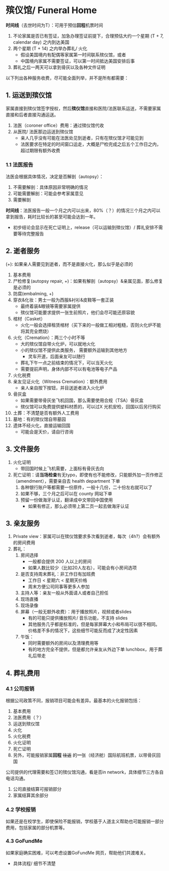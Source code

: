 # 殡仪馆/ Funeral Home


**时间线**（去世时间为T）：可用于预估**回程**机票时间
1. 不论家属是否已有签证，加急办理签证前提下，合理预估大约一个星期 (T + 7, calendar day) 之内到达美国
1. 两个星期 (T + 14) 之内举办葬礼/ 火化
   - 假设美国境内有配偶等家属第一时间联系殡仪馆，或者
   - 中国境内家属不需要签证，可以第一时间抵达美国安排后事
1. 葬礼之后一两天可以拿到骨灰以及各种文件证明


以下列出各种服务收费，尽可能全面列举，并不是所有都需要：


## 1. 运送到殡仪馆

家属直接到殡仪馆签字授权，然后**殡仪馆**直接和医院/法医联系运送，不需要家属直接和后者直接沟通运送。

1. 法医（coroner office）费用：通过殡仪馆代收
1. 从医院/ 法医那边运送到殡仪馆
   - 亲人几乎没有可能在法医处见到逝者，只有在殡仪馆才可能见到
   - 法医要求在特定的时间窗口运走，大概是尸检完成之后五个工作日之内，超过期限有额外收费


### 1.1 法医报告

法医会根据具体情况，决定是否解剖（autopsy）：
1. 不需要解剖：具体原因非常明确的情况
1. 可能需要解剖：可能会参考家属意见
1. 需要解剖

**时间线**：法医报告一般一个月之内可以出来，80%（？）的情况三个月之内可以拿到报告，耗时比较长的甚至可能会达到一年。
- 初步结论会显示在死亡证明上，release（可以运输到殡仪馆）/ 葬礼安排不需要等待完整报告


## 2. 逝者服务

(+): 如果亲人需要见到逝者，而不是直接火化，那么似乎是必须的

1. 基本费用
1. 尸检修复(autopsy repair, +)：如果有解剖（autopsy）&亲属见面，那么修复是必须的
1. 防腐(embalming, +)
1. 穿衣&化妆：男士一般为西服&衬衫&皮鞋等一套正装
   - 最终着装&眼镜等需要家属提供
   - 殡仪馆可能要求提供一张生前照片，他们会尽可能还原容貌
1. 棺材（Casket）
   - 火化一般会选择租赁棺材（买下来的一般做工相对粗糙，否则火化炉不能将其完全燃烧）
1. 火化（Cremation）：两三个小时不等
   - 大的殡仪馆自带火化炉，可以就地火化
   - 小的殡仪馆不提供此类服务， 需要额外运输到其他地方
     - 灵车开道，后面亲友可以随行
   - 葬礼下午一点之前结束的情况下，可以当天火化
   - 需要提前声明，身体内部不可以有电池等电子产品
1. 火化税费
1. 亲友见证火化（Witness Cremation）：额外费用
   - 亲人亲自按下按钮，并目送逝者进入火化炉
1. 骨灰盒
   - 如果需要带骨灰坐飞机回国，那么需要使用合规（TSA）骨灰盒
   - 殡仪馆可以免费提供塑料材质的，可以过X 光机安检，回国以后另行购买
1. 土葬：不清楚是否有额外人工费用
1. 墓地：有的殡仪馆自带墓园
1. 遗体不经火化，直接运输回国
   - 可能会是天价，请自行咨询


## 3. 文件服务

1. 火化证明
   - 带回国时候上飞机需要，上面标有骨灰去向
1. 死亡证明：请**当场检查**有无typo，即使有也不能修改，只能额外加一页作修正（amendment），需要亲自去 health department 下单
   1. 各种银行账户等都需要一份原件，一般十几份，二十份左右就可以了
   1. 如果不够，三个月之后可以在 county 网站下单
   1. 预留一份做海牙认证，翻译成中文带回中国使用
      - 如果有修正，那么必须带上第二页一起去做海牙认证


## 3. 亲友服务

1. Private view：家属可以在殡仪馆要求多次看到逝者，每次（4h?）会有额外的房间费用
1. 葬礼：
   1. 房间选择
      - 一般都会提供 200 人以上的房间
      - 如果人数比较少（比如20人左右），可能会有小房间选项
   1. 是否支持周末葬礼：非工作日有加班费
      - 工作日 < 星期六 < 星期天价格
      - 周末方便公司同事等更多人参加
   1. 主持人等：亲友一般从外面请人或者自己担任
   1. 现场直播
   1. 现场录像
   1. 屏幕（一般无额外收费）：用于播放照片，视频或者slides
      - 有的可能只提供播放照片/ 音乐功能，不支持 slides
      - 其他服务几乎都是标准的，但是每家屏幕大小和布局可以很不相同。价格差不多的情况下，这些细节可能反而成了决定性因素
   1. 午饭：
      - 同时需要额外的房间以及清理费用等
      - 有的地方完全不提供，但是都允许亲友从外边下单 lunchbox，用于葬礼后带走


## 4. 葬礼费用


### 4.1 公司报销

根据公司政策不同，报销项目可能会有差异。最基本的火化报销包括：

1. 基本费用
1. 法医费用（？）
1. 运送到殡仪馆
1. 火化
1. 火化税费
1. 火化证明
1. 死亡证明
1. 另外，可能报销家属**回程** ~~往返~~ 的**一**张（经济舱）国际航班机票，以带骨灰回国

公司提供的代理需要和签订的殡仪馆沟通，看是否in network，具体细节三方各自电话沟通。
1. 公司直接结算可报销部分
1. 家属结算其余部分


### 4.2 学校报销

如果还是在校学生，即使保险不能报销，学校基于人道主义帮助也可能报销一部分费用，包括家属的部分机票等。


### 4.3 GoFundMe

如果家庭确实困难，可以考虑设置GoFundMe 网页，帮助他们共渡难关。
- 具体流程/ 细节不清楚
